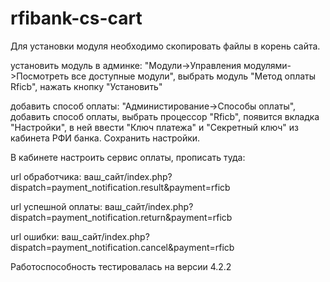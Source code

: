 # rfibank-cs-cart
Для установки модуля необходимо скопировать файлы в корень сайта.

установить модуль в админке: "Модули->Управления модулями->Посмотреть все доступные модули", выбрать модуль "Метод оплаты Rficb", нажать кнопку "Установить"

добавить способ оплаты: "Администирование->Способы оплаты", добавить способ оплаты, выбрать процессор "Rficb", появится вкладка "Настройки", в ней ввести "Ключ платежа" и "Секретный ключ" из кабинета РФИ банка. Сохранить настройки.

В кабинете настроить сервис оплаты, прописать туда:

url обработчика:
ваш_сайт/index.php?dispatch=payment_notification.result&payment=rficb

url успешной оплаты:
ваш_сайт/index.php?dispatch=payment_notification.return&payment=rficb

url ошибки:
ваш_сайт/index.php?dispatch=payment_notification.cancel&payment=rficb

Работоспособность тестировалась на версии 4.2.2
